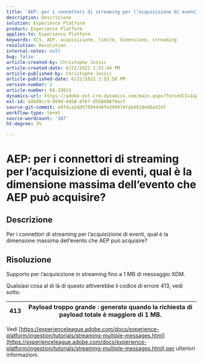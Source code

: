 ```yaml
---
title: 'AEP: per i connettori di streaming per l’acquisizione di eventi, qual è la dimensione massima dell’evento che AEP può acquisire?'
description: Descrizione
solution: Experience Platform
product: Experience Platform
applies-to: Experience Platform
keywords: KCS, AEP, acquisizione, limite, dimensione, streaming
resolution: Resolution
internal-notes: null
bug: false
article-created-by: Christophe Jossic
article-created-date: 6/22/2022 1:53:44 PM
article-published-by: Christophe Jossic
article-published-date: 6/22/2022 1:53:58 PM
version-number: 2
article-number: KA-19933
dynamics-url: https://adobe-ent.crm.dynamics.com/main.aspx?forceUCI=1&pagetype=entityrecord&etn=knowledgearticle&id=16f23eb7-32f2-ec11-bb3d-6045bd0158c7
exl-id: b8b08cc9-9998-4458-8f67-d5b860870acf
source-git-commit: e8f4ca2dd578944d4fe399074fab461de88ad247
workflow-type: tm+mt
source-wordcount: '107'
ht-degree: 3%

---
```


# AEP: per i connettori di streaming per l’acquisizione di eventi, qual è la dimensione massima dell’evento che AEP può acquisire?

## Descrizione

Per i connettori di streaming per l’acquisizione di eventi, qual è la dimensione massima dell’evento che AEP può acquisire?

## Risoluzione


Supporto per l’acquisizione in streaming fino a 1 MB di messaggio XDM.

Qualsiasi cosa al di là di questo attiverebbe il codice di errore 413, vedi sotto:




| 413 | Payload troppo grande : generato quando la richiesta di payload totale è maggiore di 1 MB. |
| --- | --- |




Vedi [https://experienceleague.adobe.com/docs/experience-platform/ingestion/tutorials/streaming-multiple-messages.html](https://experienceleague.adobe.com/docs/experience-platform/ingestion/tutorials/streaming-multiple-messages.html) per ulteriori informazioni.
